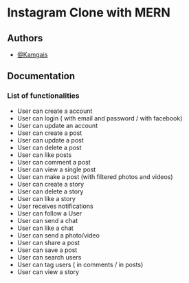 
# Instagram Clone with MERN 




## Authors

- [@Kamgais](https://www.github.com/Kamgais)


## Documentation

### List of functionalities

- User can create a account 
- User can login ( with email and password / with facebook)
- User can update an account
- User can create a post
- User can update a post
- User can delete a post
- User can like posts
- User can comment a post 
- User can view a single post
- User can make a post (with filtered photos and videos)
- User can create a story 
- User can delete a story 
- User can like a story
- User receives notifications
- User can follow a User
- User can send a chat 
- User can like a chat 
- User can send a photo/video 
- User can share a post
- User can save a post
- User can search users
- User can tag users ( in comments / in posts)
- User can view a story 


